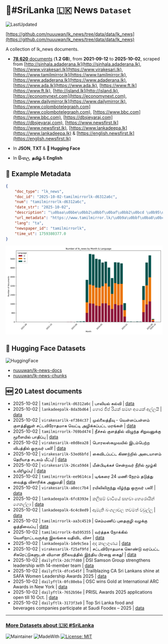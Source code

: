 # 📄#SriLanka 🇱🇰 News `Dataset`

![LastUpdated](https://img.shields.io/badge/last_updated-2025--10--02_10:20:07-green)

[https://github.com/nuuuwan/lk_news/tree/data/data/lk_news](https://github.com/nuuuwan/lk_news/tree/data/data/lk_news)

A collection of lk_news documents.

- [**78,620** documents](https://github.com/nuuuwan/lk_news/tree/data/data/lk_news) (**1.2 GB**), from **2021-09-12** to **2025-10-02**, scraped from [http://sinhala.adaderana.lk](http://sinhala.adaderana.lk), [https://www.virakesari.lk](https://www.virakesari.lk), [https://www.tamilmirror.lk](https://www.tamilmirror.lk), [https://www.adaderana.lk](https://www.adaderana.lk), [https://www.ada.lk](https://www.ada.lk), [https://www.ft.lk](https://www.ft.lk), [http://island.lk](http://island.lk), [https://economynext.com](https://economynext.com), [https://www.dailymirror.lk](https://www.dailymirror.lk), [https://www.colombotelegraph.com](https://www.colombotelegraph.com), [https://www.bbc.com](https://www.bbc.com), [https://dbsjeyaraj.com](https://dbsjeyaraj.com), [https://www.newsfirst.lk](https://www.newsfirst.lk), [https://www.lankadeepa.lk](https://www.lankadeepa.lk) & [https://english.newsfirst.lk](https://english.newsfirst.lk)

- In **JSON**, **TXT** & **🤗 Hugging Face**

- In **සිංහල**, **தமிழ்** & **English**

## 📝 Example Metadata

```json
{
    "doc_type": "lk_news",
    "doc_id": "2025-10-02-tamilmirrorlk-d6312a6c",
    "num": "tamilmirrorlk-d6312a6c",
    "date_str": "2025-10-02",
    "description": "\u0baa\u0bbe\u0bb2\u0bbf\u0baf\u0bb2\u0bcd \u0b95\u0bb2\u0bcd\u0bb5\u0bbf",
    "url_metadata": "https://www.tamilmirror.lk/\u0b9a\u0bbf\u0ba8\u0bcd\u0ba4\u0ba9\u0bc8-\u0b9a\u0bbf\u0ba4\u0bcd\u0ba4\u0bbf\u0bb0\u0bae\u0bcd/\u0baa\u0bbe\u0bb2\u0bbf\u0baf\u0bb2\u0bcd-\u0b95\u0bb2\u0bcd\u0bb5\u0bbf/62-365623",
    "lang": "ta",
    "newspaper_id": "tamilmirrorlk",
    "time_ut": 1759380377.0
}
```

![Chart](https://raw.githubusercontent.com/nuuuwan/lk_news/refs/heads/data/data/lk_news/docs_by_month_and_lang.png)

## 🤗 Hugging Face Datasets

![HuggingFace](https://img.shields.io/badge/-HuggingFace-FDEE21?style=for-the-badge&logo=HuggingFace)

- [nuuuwan/lk-news-docs](https://huggingface.co/datasets/nuuuwan/lk-news-docs)
- [nuuuwan/lk-news-chunks](https://huggingface.co/datasets/nuuuwan/lk-news-chunks)

## 🆕 20 Latest documents

- 2025-10-02 | `tamilmirrorlk-d6312a6c` | பாலியல் கல்வி | [data](https://github.com/nuuuwan/lk_news/tree/data/data/lk_news/2020s/2025/2025-10-02-tamilmirrorlk-d6312a6c)
- 2025-10-02 | `lankadeepalk-8da3bd64` | හොර ජීප් රියක් සමඟ අයෙක් අල්ලයි | [data](https://github.com/nuuuwan/lk_news/tree/data/data/lk_news/2020s/2025/2025-10-02-lankadeepalk-8da3bd64)
- 2025-10-02 | `virakesarilk-ef384c37` | முல்லைத்தீவு - வெள்ளப்பள்ளம் குளத்தினுள் சட்டவிரோதமாக வெட்டி அழிக்கப்பட்ட மரங்கள் | [data](https://github.com/nuuuwan/lk_news/tree/data/data/lk_news/2020s/2025/2025-10-02-virakesarilk-ef384c37)
- 2025-10-02 | `tamilmirrorlk-769bd474` | நீச்சல் குளத்தில் விழுந்த சிறுவனுக்கு மூளையில் பாதிப்பு | [data](https://github.com/nuuuwan/lk_news/tree/data/data/lk_news/2020s/2025/2025-10-02-tamilmirrorlk-769bd474)
- 2025-10-02 | `virakesarilk-e0d8ea28` | பொரலஸ்கமுவயில் இடம்பெற்ற விபத்தில் ஒருவர் பலி! | [data](https://github.com/nuuuwan/lk_news/tree/data/data/lk_news/2020s/2025/2025-10-02-virakesarilk-e0d8ea28)
- 2025-10-02 | `virakesarilk-53ed6bfd` | கைவிடப்பட்ட கிணற்றில் அடையாளம் தெரியாத சடலம் மீட்பு! | [data](https://github.com/nuuuwan/lk_news/tree/data/data/lk_news/2020s/2025/2025-10-02-virakesarilk-53ed6bfd)
- 2025-10-02 | `virakesarilk-26ca59d4` | மீன்பிடிக்கச் சென்றவர் நீரில் மூழ்கி உயிரிழப்பு! | [data](https://github.com/nuuuwan/lk_news/tree/data/data/lk_news/2020s/2025/2025-10-02-virakesarilk-26ca59d4)
- 2025-10-02 | `tamilmirrorlk-ee9614ca` | டிங்கரை 24 மணி நேரம் தடுத்து வைத்து விசாரிக்க அனுமதி | [data](https://github.com/nuuuwan/lk_news/tree/data/data/lk_news/2020s/2025/2025-10-02-tamilmirrorlk-ee9614ca)
- 2025-10-02 | `virakesarilk-a8ecc7b4` | ரயிலிலிருந்து வீழ்ந்து ஒருவர் பலி! | [data](https://github.com/nuuuwan/lk_news/tree/data/data/lk_news/2020s/2025/2025-10-02-virakesarilk-a8ecc7b4)
- 2025-10-02 | `lankadeepalk-6fc8393e` | කලිසම් වාටියේ සඟවා හෙරොයින් ගෙනල්ලා | [data](https://github.com/nuuuwan/lk_news/tree/data/data/lk_news/2020s/2025/2025-10-02-lankadeepalk-6fc8393e)
- 2025-10-02 | `lankadeepalk-6c4c8ed9` | ඇමැති බංගලාවල තවමත් වවුල්ලු | [data](https://github.com/nuuuwan/lk_news/tree/data/data/lk_news/2020s/2025/2025-10-02-lankadeepalk-6c4c8ed9)
- 2025-10-02 | `tamilmirrorlk-aa3c4519` | செம்மணிப் புதைகுழி வழக்கு ஒத்திவைப்பு | [data](https://github.com/nuuuwan/lk_news/tree/data/data/lk_news/2020s/2025/2025-10-02-tamilmirrorlk-aa3c4519)
- 2025-10-02 | `tamilmirrorlk-0a595355` | வர்த்தக நோக்கில் வெளிநாட்டவருக்கு இலங்கை வதிவிட விசா | [data](https://github.com/nuuuwan/lk_news/tree/data/data/lk_news/2020s/2025/2025-10-02-tamilmirrorlk-0a595355)
- 2025-10-02 | `lankadeepalk-1de9c5ea` | අද කාලගුණය | [data](https://github.com/nuuuwan/lk_news/tree/data/data/lk_news/2020s/2025/2025-10-02-lankadeepalk-1de9c5ea)
- 2025-10-02 | `virakesarilk-f25af9fd` | சட்டவிரோதமாக கொண்டு வரப்பட்ட சிகரெட்டுகளுடன் விமான நிலையத்தில் இந்திய பிரஜை கைது! | [data](https://github.com/nuuuwan/lk_news/tree/data/data/lk_news/2020s/2025/2025-10-02-virakesarilk-f25af9fd)
- 2025-10-02 | `dailyftlk-2dc7fd80` | DSI Samson Group strengthens leadership with 14-member team | [data](https://github.com/nuuuwan/lk_news/tree/data/data/lk_news/2020s/2025/2025-10-02-dailyftlk-2dc7fd80)
- 2025-10-02 | `dailyftlk-dfce545f` | Trailblazing CA Sri Lankans shine at SAFA Women Leadership Awards 2025 | [data](https://github.com/nuuuwan/lk_news/tree/data/data/lk_news/2020s/2025/2025-10-02-dailyftlk-dfce545f)
- 2025-10-02 | `dailyftlk-0fc80eba` | OSC wins Gold at International ARC Awards in New York | [data](https://github.com/nuuuwan/lk_news/tree/data/data/lk_news/2020s/2025/2025-10-02-dailyftlk-0fc80eba)
- 2025-10-02 | `dailyftlk-7652b56e` | PRISL Awards 2025 applications open till 10 Oct. | [data](https://github.com/nuuuwan/lk_news/tree/data/data/lk_news/2020s/2025/2025-10-02-dailyftlk-7652b56e)
- 2025-10-02 | `dailyftlk-3173f3a9` | Top Sri Lanka food and beverages companies participate at Saudi Foodex – 2025 | [data](https://github.com/nuuuwan/lk_news/tree/data/data/lk_news/2020s/2025/2025-10-02-dailyftlk-3173f3a9)

---

### [More Datasets about 🇱🇰 #SriLanka](https://github.com/nuuuwan/lk_datasets)

![Maintainer](https://img.shields.io/badge/maintainer-nuuuwan-red)
![MadeWith](https://img.shields.io/badge/made_with-python-blue)
[![License: MIT](https://img.shields.io/badge/License-MIT-yellow.svg)](https://opensource.org/licenses/MIT)
